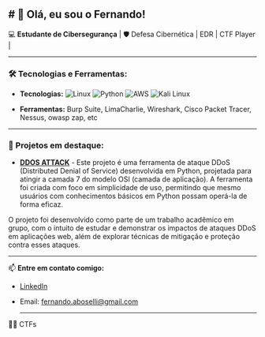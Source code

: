 ## # 👋 Olá, eu sou o Fernando!

💻 **Estudante de Cibersegurança** | 🛡️ Defesa Cibernética | EDR | CTF Player |

---

### 🛠️ Tecnologias e Ferramentas:
- **Tecnologias:**  ![Linux](https://img.shields.io/badge/Linux-FCC624?style=flat&logo=linux&logoColor=black) ![Python](https://img.shields.io/badge/Python-3776AB?style=flat&logo=python&logoColor=white) ![AWS](https://img.shields.io/badge/AWS-232F3E?style=flat&logo=amazonaws&logoColor=white) ![Kali Linux](https://img.shields.io/badge/Kali_Linux-557C94?style=flat&logo=kalilinux&logoColor=white) 

  


- **Ferramentas:** Burp Suite, LimaCharlie, Wireshark, Cisco Packet Tracer, Nessus, owasp zap, etc

---

### 🌟 Projetos em destaque:
- [**DDOS ATTACK**](https://github.com/Peaky-Hackers/Challenge) - Este projeto é uma ferramenta de ataque DDoS (Distributed Denial of Service) desenvolvida em Python, projetada para atingir a camada 7 do modelo OSI (camada de aplicação). A ferramenta foi criada com foco em simplicidade de uso, permitindo que mesmo usuários com conhecimentos básicos em Python possam operá-la de forma eficaz.


 O projeto foi desenvolvido como parte de um trabalho acadêmico em grupo, com o intuito de estudar e demonstrar os impactos de ataques DDoS em aplicações web, além de explorar técnicas de mitigação 
 e proteção contra esses ataques.


---

📫 **Entre em contato comigo:**
- [LinkedIn](https://www.linkedin.com/in/fernandoboselli-cyber/)
- Email: fernando.aboselli@gmail.com

  ---

🏴‍☠️ CTFs
